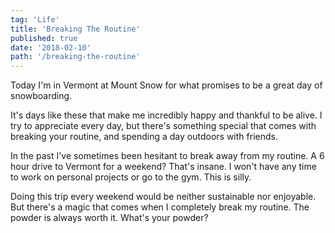 ```yaml
---
tag: 'Life'
title: 'Breaking The Routine'
published: true
date: '2018-02-10'
path: '/breaking-the-routine'
---
```


Today I'm in Vermont at Mount Snow for what promises to be a great day of snowboarding.

It's days like these that make me incredibly happy and thankful to be alive.  I try to appreciate every day, but there's something special that comes with breaking your routine, and spending a day outdoors with friends.

In the past I've sometimes been hesitant to break away from my routine.  A 6 hour drive to Vermont for a weekend?  That's insane.  I won't have any time to work on personal projects or go to the gym.  This is silly.

Doing this trip every weekend would be neither sustainable nor enjoyable.  But there's a magic that comes when I completely break my routine.  The powder is always worth it.  What's your powder?